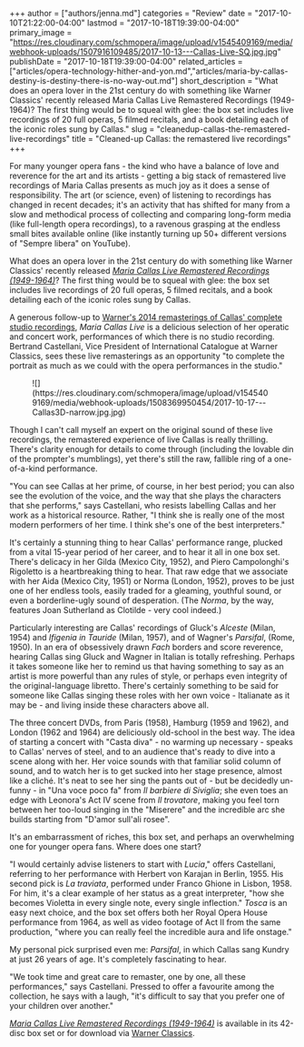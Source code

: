 +++
author = ["authors/jenna.md"]
categories = "Review"
date = "2017-10-10T21:22:00-04:00"
lastmod = "2017-10-18T19:39:00-04:00"
primary_image = "https://res.cloudinary.com/schmopera/image/upload/v1545409169/media/webhook-uploads/1507916109485/2017-10-13---Callas-Live-SQ.jpg.jpg"
publishDate = "2017-10-18T19:39:00-04:00"
related_articles = ["articles/opera-technology-hither-and-yon.md","articles/maria-by-callas-destiny-is-destiny-there-is-no-way-out.md"]
short_description = "What does an opera lover in the 21st century do with something like Warner Classics&#039; recently released Maria Callas Live Remastered Recordings (1949-1964)? The first thing would be to squeal with glee: the box set includes live recordings of 20 full operas, 5 filmed recitals, and a book detailing each of the iconic roles sung by Callas."
slug = "cleanedup-callas-the-remastered-live-recordings"
title = "Cleaned-up Callas: the remastered live recordings"
+++

For many younger opera fans - the kind who have a balance of love and reverence for the art and its artists - getting a big stack of remastered live recordings of Maria Callas presents as much joy as it does a sense of responsibility. The art (or science, even) of listening to recordings has changed in recent decades; it's an activity that has shifted for many from a slow and methodical process of collecting and comparing long-form media (like full-length opera recordings), to a ravenous grasping at the endless small bites available online (like instantly turning up 50+ different versions of "Sempre libera" on YouTube).

What does an opera lover in the 21st century do with something like Warner Classics' recently released [*Maria Callas Live Remastered Recordings (1949-1964)*](https://www.maria-callas.com/)? The first thing would be to squeal with glee: the box set includes live recordings of 20 full operas, 5 filmed recitals, and a book detailing each of the iconic roles sung by Callas. 

A generous follow-up to [Warner's 2014 remasterings of Callas' complete studio recordings](http://www.warnerclassics.com/release/4603771,0825646339914/maria-callas-remastered-maria-callas-complete-remastered-edition), *Maria Callas Live* is a delicious selection of her operatic and concert work, performances of which there is no studio recording. Bertrand Castellani, Vice President of International Catalogue at Warner Classics, sees these live remasterings as an opportunity "to complete the portrait as much as we could with the opera performances in the studio."

<figure data-type="image">
![](https://res.cloudinary.com/schmopera/image/upload/v1545409169/media/webhook-uploads/1508369950454/2017-10-17---Callas3D-narrow.jpg.jpg)
</figure>

Though I can't call myself an expert on the original sound of these live recordings, the remastered experience of live Callas is really thrilling. There's clarity enough for details to come through (including the lovable din of the prompter's mumblings), yet there's still the raw, fallible ring of a one-of-a-kind performance.

"You can see Callas at her prime, of course, in her best period; you can also see the evolution of the voice, and the way that she plays the characters that she performs," says Castellani, who resists labelling Callas and her work as a historical resource. Rather, "I think she is really one of the most modern performers of her time. I think she's one of the best interpreters."

It's certainly a stunning thing to hear Callas' performance range, plucked from a vital 15-year period of her career, and to hear it all in one box set. There's delicacy in her Gilda (Mexico City, 1952), and Piero Campolonghi's Rigoletto is a heartbreaking thing to hear. That raw edge that we associate with her Aida (Mexico City, 1951) or Norma (London, 1952), proves to be just one of her endless tools, easily traded for a gleaming, youthful sound, or even a borderline-ugly sound of desperation. (The *Norma*, by the way, features Joan Sutherland as Clotilde - very cool indeed.)

Particularly interesting are Callas' recordings of Gluck's *Alceste* (Milan, 1954) and *Ifigenia in Tauride* (Milan, 1957), and of Wagner's *Parsifal*, (Rome, 1950). In an era of obsessively drawn *Fach* borders and score reverence, hearing Callas sing Gluck and Wagner in Italian is totally refreshing. Perhaps it takes someone like her to remind us that having something to say as an artist is more powerful than any rules of style, or perhaps even integrity of the original-language libretto. There's certainly something to be said for someone like Callas singing these roles with her own voice - Italianate as it may be - and living inside these characters above all.

The three concert DVDs, from Paris (1958), Hamburg (1959 and 1962), and London (1962 and 1964) are deliciously old-school in the best way. The idea of starting a concert with "Casta diva" - no warming up necessary - speaks to Callas' nerves of steel, and to an audience that's ready to dive into a scene along with her. Her voice sounds with that familiar solid column of sound, and to watch her is to get sucked into her stage presence, almost like a cliché. It's neat to see her sing the pants out of - but be decidedly un-funny - in "Una voce poco fa" from *Il barbiere di Siviglia*; she even toes an edge with Leonora's Act IV scene from *Il trovatore*, making you feel torn between her too-loud singing in the "Miserere" and the incredible arc she builds starting from "D'amor sull'ali rosee".

It's an embarrassment of riches, this box set, and perhaps an overwhelming one for younger opera fans. Where does one start? 

"I would certainly advise listeners to start with *Lucia*," offers Castellani, referring to her performance with Herbert von Karajan in Berlin, 1955. His second pick is *La traviata*, performed under Franco Ghione in Lisbon, 1958. For him, it's a clear example of her status as a great interpreter, "how she becomes Violetta in every single note, every single inflection." *Tosca* is an easy next choice, and the box set offers both her Royal Opera House performance from 1964, as well as video footage of Act II from the same production, "where you can really feel the incredible aura and life onstage."

My personal pick surprised even me: *Parsifal*, in which Callas sang Kundry at just 26 years of age. It's completely fascinating to hear.

"We took time and great care to remaster, one by one, all these performances," says Castellani. Pressed to offer a favourite among the collection, he says with a laugh, "it's difficult to say that you prefer one of your children over another."

[*Maria Callas Live Remastered Recordings (1949-1964)*](http://www.warnerclassics.com/release/333,0190295844707/maria-callas-maria-callas-live-remastered-recordings-1949-1964) is available in its 42-disc box set or for download via [Warner Classics](http://www.warnerclassics.com/release/333,0190295844707/maria-callas-maria-callas-live-remastered-recordings-1949-1964).


